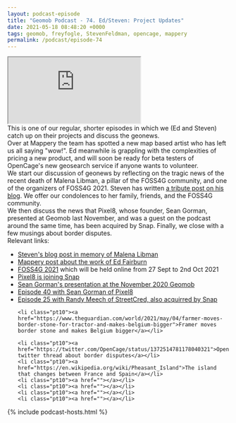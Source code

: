```yaml
--- 
layout: podcast-episode
title: "Geomob Podcast - 74. Ed/Steven: Project Updates"
date: 2021-05-18 08:48:20 +0000
tags: geomob, freyfogle, StevenFeldman, opencage, mappery
permalink: /podcast/episode-74
---
```


<iframe class="castos-iframe-player" src="https://5e2e9055a029d5-78101471.castos.com/player/449689"></iframe>

<div class="pt20">
This is one of our regular, shorter episodes in which we (Ed and Steven) catch up on their projects and discuss the geonews.
<div class="pt10">
Over at Mappery the team
has spotted a new map based artist who has left us all saying "wow!". Ed
meanwhile is grappling with the complexities of pricing a new product, and will
soon be ready for beta testers of OpenCage's new geosearch service if anyone
wants to volunteer.
</div>
<div class="pt10">
We start our discussion of geonews by reflecting on
the tragic news of the recent death of Malena Libman, a pillar of the FOSS4G
community, and one of the organizers of FOSS4G 2021. Steven has
written <a href="https://knowwhereconsulting.co.uk/blog/malena-libman/">a tribute post on his blog</a>. We offer our condolences to her family, friends, and
the FOSS4G community.
</div>
<div class="pt20">
We then discuss the news that Pixel8, whose founder, Sean Gorman, presented at
Geomob last November, and was a guest on the podcast around the same time,
has been acquired by Snap. Finally, we close with a few musings about border disputes.
</div>

</div>

<div class="pt20">
  Relevant links:
  <ul>
    <li class="pt10"><a href="https://knowwhereconsulting.co.uk/blog/malena-libman/">Steven's blog post in memory of Malena Libman</a></li>    
    <li class="pt10"><a href="https://mappery.org/wow/">Mappery post about the work of Ed Fairburn</a></li>
    <li class="pt10"><a href="https://2021.foss4g.org/">FOSS4G 2021</a> which will be held online from 27 Sept to 2nd Oct 2021</li>
    <li class="pt10"><a href="https://pixel8earth.medium.com/snapmapping-the-world-in-3d-cc20864bf10e">Pixel8 is joining Snap</a></li>
    <li class="pt10"><a href="https://www.youtube.com/watch?v=A77c4lSA3M4&list=PL0O40c1c5Xt0SXzuRoDloW0MgA8Zxm65M&index=1&t=3s">Sean Gorman's presentation at the November 2020 Geomob</a></li>        
    <li class="pt10"><a href="https://thegeomob.com/podcast/episode-40">Episode 40 with Sean Gorman of Pixel8</a></li>
    <li class="pt10"><a href="https://thegeomob.com/podcast/episode-25">Episode 25 with Randy Meech of StreetCred, also acquirred by Snap</a></li>

    <li class="pt10"><a href="https://www.theguardian.com/world/2021/may/04/farmer-moves-border-stone-for-tractor-and-makes-belgium-bigger">Framer moves border stone and makes Belgium bigger</a></li>

    <li class="pt10"><a href="https://twitter.com/OpenCage/status/1372514781178040321">OpenCage twitter thread about border disputes</a></li>
    <li class="pt10"><a href="https://en.wikipedia.org/wiki/Pheasant_Island">The island that changes between France and Spain</a></li>
    <li class="pt10"><a href=""></a></li>
    <li class="pt10"><a href=""></a></li>
    <li class="pt10"><a href=""></a></li>
    <li class="pt10"><a href=""></a></li>    
    
  </ul>  
</div>

{% include podcast-hosts.html %}












